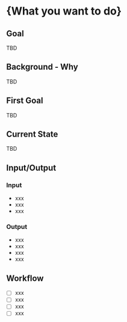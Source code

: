 # {What you want to do}

## Goal
TBD

## Background - Why
TBD

## First Goal
TBD


## Current State
TBD

## Input/Output

### Input
- xxx
- xxx
- xxx

### Output
- xxx
- xxx
- xxx
- xxx

## Workflow
- [ ] xxx
- [ ] xxx
- [ ] xxx
- [ ] xxx
